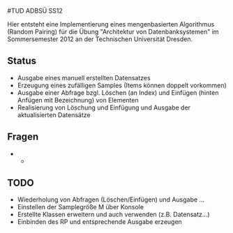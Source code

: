 #TUD ADBSÜ SS12

Hier entsteht eine Implementierung eines mengenbasierten Algorithmus (Random Pairing) für die Übung "Architektur von Datenbanksystemen" im Sommersemester 2012 an der Technischen Universität Dresden.

## Status

* Ausgabe eines manuell erstellten Datensatzes
* Erzeugung eines zufälligen Samples (Items können doppelt vorkommen)
* Ausgabe einer Abfrage bzgl. Löschen (an Index) und Einfügen (hinten Anfügen mit Bezeichnung) von Elementen
* Realisierung von Löschung und Einfügung und Ausgabe der aktualisierten Datensätze

## Fragen

* -

## TODO

* Wiederholung von Abfragen (Löschen/Einfügen) und Ausgabe ...
* Einstellen der Samplegröße M über Konsole
* Erstellte Klassen erweitern und auch verwenden (z.B. Datensatz...)
* Einbinden des RP und entsprechende Ausgabe erzeugen